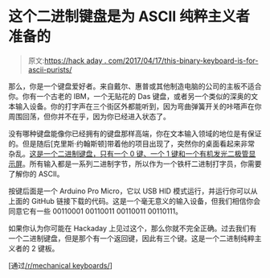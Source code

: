 # 这个二进制键盘是为 ASCII 纯粹主义者准备的

> 原文:[https://hack aday . com/2017/04/17/this-binary-keyboard-is-for-ascii-purists/](https://hackaday.com/2017/04/17/this-binary-keyboard-is-for-ascii-purists/)

那么，你是一个键盘爱好者。来自戴尔、惠普或其他制造电脑的公司的主板不适合你。你有一个古老的 IBM，一个无贴花的 Das 键盘，或者另一个类似的深奥的文本输入设备。你的打字声在三个街区外都能听到，因为弯曲弹簧开关的咔嗒声在你周围回荡，但你并不在乎，因为你已经进入状态了。

没有哪种键盘能像你已经拥有的键盘那样高端，你在文本输入领域的地位是有保证的。但是随后[克里斯·约翰斯顿]带着他的项目出现了，突然你的桌面看起来非常杂乱。[这是一个二进制键盘，只有一个 0 键、一个 1 键和一个有机发光二极管显示屏](https://github.com/Chris-Johnston/BinaryKeyboard)。所有输入都是一系列二进制字节，所以作为一个铁杆二进制打字员，你需要了解你的 ASCII。

按键后面是一个 Arduino Pro Micro，它以 USB HID 模式运行，并运行你可以从上面的 GitHub 链接下载的代码。这是一个毫无意义的输入设备，但我们相信你会同意它有一些 00110001 00110011 00110011 00110111。

如果你认为你可能在 Hackaday 上见过这个，那么你就不完全正确。过去我们有一个二进制键盘，但是那个有一个返回键，因此有三个键。这是一个二进制纯粹主义者的 2 键板。

[通过[/r/mechanical keyboards/](https://www.reddit.com/r/MechanicalKeyboards/)]